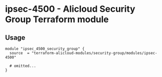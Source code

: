 # ipsec-4500 - Alicloud Security Group Terraform module

## Usage

```hcl
module "ipsec_4500_security_group" {
  source  = "terraform-alicloud-modules/security-group/modules/ipsec-4500"

  # omitted...
}
```

<!-- BEGINNING OF PRE-COMMIT-TERRAFORM DOCS HOOK -->
<!-- END OF PRE-COMMIT-TERRAFORM DOCS HOOK -->
